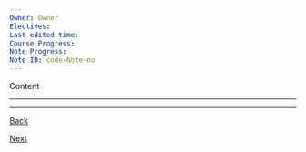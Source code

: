 ```yaml
---
Owner: Owner
Electives: 
Last edited time: 
Course Progress: 
Note Progress: 
Note ID: code-Note-no
---
```


Content

---


---
[Back]()

[Next]()